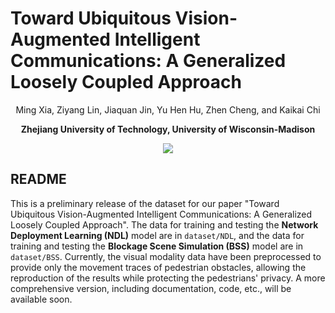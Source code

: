 # Toward Ubiquitous Vision-Augmented Intelligent Communications: A Generalized Loosely Coupled Approach
<div align='center'>
 Ming Xia, Ziyang Lin, Jiaquan Jin, Yu Hen Hu, Zhen Cheng, and Kaikai Chi

 <strong><a>Zhejiang University of Technology</a>, <a>University of Wisconsin-Madison</a> </strong>

 <a href='#-todo'><img src='https://img.shields.io/badge/Paper-PDF-orange'></a> 

</div>

## README

This is a preliminary release of the dataset for our paper "Toward Ubiquitous Vision-Augmented Intelligent Communications: A Generalized Loosely Coupled Approach". The data for training and testing the **Network Deployment Learning (NDL)** model are in `dataset/NDL`, and the data for training and testing the **Blockage Scene Simulation (BSS)** model are in `dataset/BSS`. Currently, the visual modality data have been preprocessed to provide only the movement traces of pedestrian obstacles, allowing the reproduction of the results while protecting the pedestrians' privacy. A more comprehensive version, including documentation, code, etc., will be available soon.


<!-- ## Datasets Introduction

### Overview
Aiming at realizing ubiquitous vision-augmented communications in various network deployments, our dataset adopts
different deployment configurations for model training and testing.

Specifically, the dataset is organized into four quadrants as fig shown below.
<div style="text-align: center;">
  <img src="./assets/image.png" alt="Description">
</div>

### Data Description
### 1. NDL train
NDL train data refers to the data to train Linear Fitting Reliablity Estimator(LFRE), which c
### 2. NDL test

### 3. BSS train

### 4. BSS test

### Data Volumn
| Data | Volumn | 
|-------|------------------|
| NDL train | 456000 | 
| NDL test | 414000 | 
| BSS train | 132000 | 
| BSS test | 117000 | 


## 👉 TODO
- [ ] Upload the code of NDL and BSS.
- [ ]  -->
